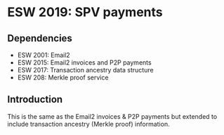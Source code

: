 ESW 2019: SPV payments
====================

Dependencies
------------
* ESW 2001: Email2
* ESW 2015: Email2 invoices and P2P payments
* ESW 2017: Transaction ancestry data structure
* ESW 208: Merkle proof service

Introduction
------------
This is the same as the Email2 invoices & P2P payments but extended to include
transaction ancestry (Merkle proof) information.